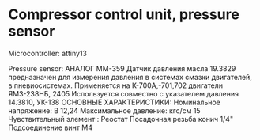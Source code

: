 # Compressor control unit, pressure sensor
Microcontroller: attiny13

Pressure sensor:
АНАЛОГ ММ-359
Датчик давления масла 19.3829 предназначен для измерения давления в системах смазки двигателей, в пневиосистемах. 
Применяется на К-700А,-701,702 двигатели ЯМЗ-238НБ, 2405
Используется совместно с указателем давления 14.3810, УК-138
ОСНОВНЫЕ ХАРАКТЕРИСТИКИ:
Номинальное напряжение:	В	12,24
Максимальное давление: кгс/см 15
Чувствительный элемент :	Реостат
Посадочная резьба конич 1/4"
Подсоединение винт М4
